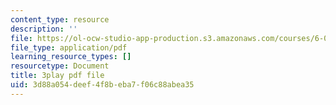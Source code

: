 ```yaml
---
content_type: resource
description: ''
file: https://ol-ocw-studio-app-production.s3.amazonaws.com/courses/6-01sc-introduction-to-electrical-engineering-and-computer-science-i-spring-2011/3d88a054deef4f8beba7f06c88abea35_UGdXwvB6K-w.pdf
file_type: application/pdf
learning_resource_types: []
resourcetype: Document
title: 3play pdf file
uid: 3d88a054-deef-4f8b-eba7-f06c88abea35
---
```

